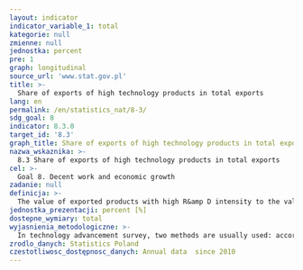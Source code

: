 ```yaml
---
layout: indicator
indicator_variable_1: total
kategorie: null
zmienne: null
jednostka: percent
pre: 1
graph: longitudinal
source_url: 'www.stat.gov.pl'
title: >-
  Share of exports of high technology products in total exports
lang: en
permalink: /en/statistics_nat/8-3/
sdg_goal: 8
indicator: 8.3.0
target_id: '8.3'
graph_title: Share of exports of high technology products in total exports
nazwa_wskaznika: >-
  8.3 Share of exports of high technology products in total exports
cel: >-
  Goal 8. Decent work and economic growth
zadanie: null
definicja: >-
  The value of exported products with high R&amp D intensity to the value of total exports.
jednostka_prezentacji: percent [%]
dostepne_wymiary: total
wyjasnienia_metodologiczne: >-
  In technology advancement survey, two methods are usually used: according to the sector approach and product approach.The product approach method is the extension and supplement to the sector approach. It describes high technology section and is mainly used in foreign trade analysis. Classification of the products was created on the basis of the analysis of content of R&amp D component (&#39 content of technology&#39 ). For measurement/intensification of the R&amp D intensity the following indicators are used: the ratio of direct R&amp D costs to the value added, the ratio of direct R&amp D costs to the production value (sales), the ratio of direct R&amp D costs extended by indirect costs incorporated in investment goods and intermediate products to the production value (sales).The current list of high technology products includes 9 groups of products whose production requires high expenditures on R&amp D: aerospace, computers - office machinery, electronics - telecommunications, pharmacy, scientific instruments, electrical machinery, non-electrical machinery, chemistry and armament.Export means shipping abroad the goods that have been produced in the given country.Foreign trade in high technology is one of the methods of estimating the extent to which R&amp D and solutions produced in the given country are converted to high-tech goods that can be sold on the global market.Due to the change of the Standard International Trade Classification (SITC) data are published according to SITC Rev. 4.Since 2007, the following 9 product groups are included in the high technology products according to OECD SITC Rev. 4 list (validated by Eurostat in April 2009):1. Aerospace (among others helicopters, aeroplanes and other aircraft, spacecraft and spacecraft launch vehicles, propellers and rotors and parts thereof, aeroplane motors, direction finding compasses) 2. Computers - office machinery (among others computers, multifunction office machines) 3. Electronics – telecommunications (among others video apparatus, sound recording or reproducing apparatus operated by coins, bank cards, etc., printed circuits, optical fibre cables, microwave tubes, semiconductor devices  optical media) 4. Pharmacy (among others antibiotics, hormones and their derivatives) 5. Scientific instruments (among others electrodiagnostic apparatus for medicine or surgery and radiological apparatus, dental drill engines, measuring instruments and apparatus, photographic cameras, cinematographic cameras, contact lenses, optical fibres, orthopaedic appliances) 6. Electrical machinery (among others electric sound or visual signaling apparatus, electrical capacitors, fixed, variable or adjustable) 7. Non-electrical machinery (among others gas turbines, nuclear reactors and parts thereof, machinery and apparatus for isotopic separation, machine-tools working by laser or other light or photon beam, lathes, drilling machines, milling machines, machines and apparatus for resistance welding of metal) 8. Chemistry (among others selenium, tellurium, phosphorus, arsenic and boron, silicon, radioactive materials, synthetic organic colouring matter and colour lakes, insecticides, disinfectants) 9. Armament (arms and ammunition).
zrodlo_danych: Statistics Poland
czestotliwosc_dostępnosc_danych: Annual data  since 2010
---
```

